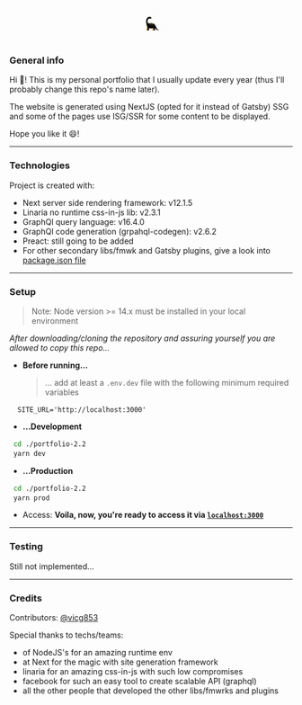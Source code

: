 <p align="center">
  <a href="https://beta.victorgomez.dev">
    <img alt="Portfolio logo" src="./public/images/global/Animated.gif" width="60" />
  </a>
</p>

### **General info**
Hi 👋! This is my personal portfolio that I usually update every year (thus I'll probably change this repo's name later). 

The website is generated using NextJS (opted for it instead of Gatsby) SSG and some of the pages use ISG/SSR for some content to be displayed. 

Hope you like it 😄!

---
### **Technologies**
Project is created with:
* Next server side rendering framework: v12.1.5
* Linaria no runtime css-in-js lib: v2.3.1
* GraphQl query language: v16.4.0
* GraphQl code generation (grpahql-codegen): v2.6.2
* Preact: still going to be added
* For other secondary libs/fmwk and Gatsby plugins, give a look into [package.json file](https://github.com/Vicg853/portfolio-2.2/blob/main/package.json)

---
### **Setup**
  > Note: Node version >= 14.x must be installed in your local environment

  *After downloading/cloning the repository and assuring yourself you are allowed to copy this repo...*

  * **Before running...**
    > ... add at least a ``` .env.dev ``` file with the following minimum required variables
  ```.env
    SITE_URL='http://localhost:3000'
  ```

  * **...Development**
  ```bash
   cd ./portfolio-2.2
   yarn dev 
  ```

  * **...Production**
  ```bash
   cd ./portfolio-2.2
   yarn prod
  ```

  * Access:
  **Voila, now, you're ready to access it via [``` localhost:3000 ```](http://localhost:3000)**

---

### **Testing**
Still not implemented...

---

### **Credits**
Contributors: [@vicg853](https://github.com/Vicg853)

Special thanks to techs/teams: 
- of NodeJS's for an amazing runtime env
- at Next for the magic with site generation framework
- linaria for an amazing css-in-js with such low compromises
- facebook for such an easy tool to create scalable API (graphql)
- all the other people that developed the other libs/fmwrks and plugins
